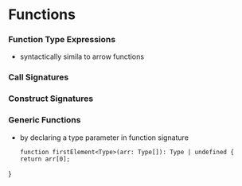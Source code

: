 # Functions

### Function Type Expressions
- syntactically simila to arrow functions

### Call Signatures 
### Construct Signatures

### Generic Functions
- by declaring a type parameter in function signature
    ```
    function firstElement<Type>(arr: Type[]): Type | undefined {
    return arr[0];
    ```
}